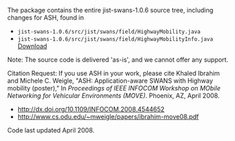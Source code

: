 The package contains the entire jist-swans-1.0.6 source tree, including changes for ASH, found in
  * `jist-swans-1.0.6/src/jist/swans/field/HighwayMobility.java`
  * `jist-swans-1.0.6/src/jist/swans/field/HighwayMobilityInfo.java`
[Download](http://code.google.com/p/ash/downloads/list)

Note: The source code is delivered 'as-is', and we cannot offer any support.

Citation Request: If you use ASH in your work, please cite
Khaled Ibrahim and Michele C. Weigle, "ASH: Application-aware SWANS with Highway mobility (poster)," In _Proceedings of IEEE INFOCOM Workshop on MObile Networking for Vehicular Environments (MOVE)_. Phoenix, AZ, April 2008.
  * http://dx.doi.org/10.1109/INFOCOM.2008.4544652
  * http://www.cs.odu.edu/~mweigle/papers/ibrahim-move08.pdf

Code last updated April 2008.
